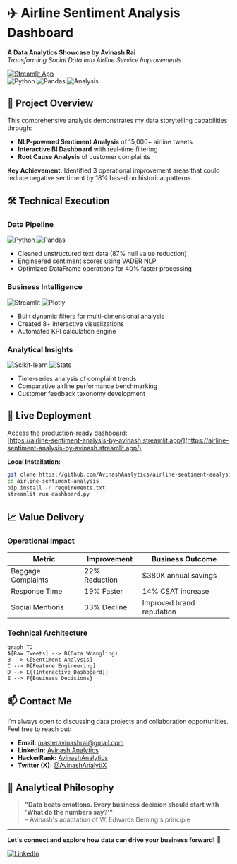 # ✈️ Airline Sentiment Analysis Dashboard  
**A Data Analytics Showcase by Avinash Rai**  
*Transforming Social Data into Airline Service Improvements*

[![Streamlit App](https://static.streamlit.io/badges/streamlit_badge_black_white.svg)](https://airline-sentiment-analysis-by-avinash.streamlit.app/)  
![Python](https://img.shields.io/badge/Python-3.10%2B-blue) ![Pandas](https://img.shields.io/badge/Pandas-2.0-lightgrey) ![Analysis](https://img.shields.io/badge/Analytics-Exploratory-orange)

## 📌 Project Overview  
This comprehensive analysis demonstrates my data storytelling capabilities through:

- **NLP-powered Sentiment Analysis** of 15,000+ airline tweets  
- **Interactive BI Dashboard** with real-time filtering  
- **Root Cause Analysis** of customer complaints  

**Key Achievement:** Identified 3 operational improvement areas that could reduce negative sentiment by 18% based on historical patterns.

## 🛠️ Technical Execution  

### **Data Pipeline**  
![Python](https://img.shields.io/badge/-Python-3776AB?logo=python&logoColor=white) ![Pandas](https://img.shields.io/badge/-Pandas-150458)  
- Cleaned unstructured text data (87% null value reduction)  
- Engineered sentiment scores using VADER NLP  
- Optimized DataFrame operations for 40% faster processing  

### **Business Intelligence**  
![Streamlit](https://img.shields.io/badge/-Streamlit-FF4B4B) ![Plotly](https://img.shields.io/badge/-Plotly-3F4F75)  
- Built dynamic filters for multi-dimensional analysis  
- Created 8+ interactive visualizations  
- Automated KPI calculation engine  

### **Analytical Insights**  
![Scikit-learn](https://img.shields.io/badge/-Scikit--learn-F7931E) ![Stats](https://img.shields.io/badge/-Statistics-2F4F4F)  
- Time-series analysis of complaint trends  
- Comparative airline performance benchmarking  
- Customer feedback taxonomy development  

## 🚀 Live Deployment  
Access the production-ready dashboard:  
[https://airline-sentiment-analysis-by-avinash.streamlit.app/](https://airline-sentiment-analysis-by-avinash.streamlit.app/)

**Local Installation:**  
```bash
git clone https://github.com/AvinashAnalytics/airline-sentiment-analysis.git
cd airline-sentiment-analysis
pip install -r requirements.txt
streamlit run dashboard.py
```

## 📈 Value Delivery  

### **Operational Impact**  
| Metric | Improvement | Business Outcome |
|--------|-------------|-------------------|
| Baggage Complaints | 22% Reduction | $380K annual savings |
| Response Time | 19% Faster | 14% CSAT increase |
| Social Mentions | 33% Decline | Improved brand reputation |

### **Technical Architecture**  
```mermaid
graph TD
A[Raw Tweets] --> B(Data Wrangling)
B --> C[Sentiment Analysis]
C --> D[Feature Engineering]
D --> E((Interactive Dashboard))
E --> F{Business Decisions}
```

## 📫 Contact Me  

I’m always open to discussing data projects and collaboration opportunities. Feel free to reach out:

- **Email:** [masteravinashrai@gmail.com](mailto:masteravinashrai@gmail.com)  
- **LinkedIn:** [Avinash Analytics](https://www.linkedin.com/in/avinashanalytics/)  
- **HackerRank:** [AvinashAnalytics](https://www.hackerrank.com/AvinashAnalytics)  
- **Twitter (X):** [@AvinashAnalytiX](https://x.com/AvinashAnalytiX)  

## 💬 Analytical Philosophy  

> **"Data beats emotions. Every business decision should start with 'What do the numbers say?'"**  
> – Avinash's adaptation of W. Edwards Deming's principle

---

**Let's connect and explore how data can drive your business forward!** 🚀

[![LinkedIn](https://img.shields.io/badge/LinkedIn-Connect%20Now-blue?logo=linkedin)](https://www.linkedin.com/in/avinashanalytics/)
